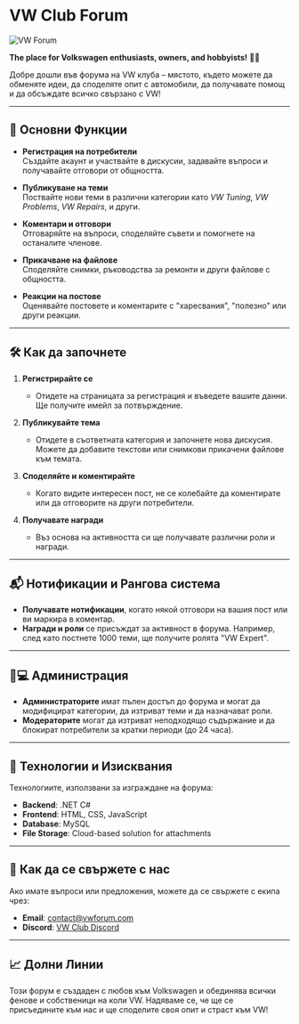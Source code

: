 # VW Club Forum

![VW Forum](https://i.imgur.com/1Mt8BnG.png)


**The place for Volkswagen enthusiasts, owners, and hobbyists!** 🚗💨

Добре дошли във форума на VW клуба – мястото, където можете да обменяте идеи, да споделяте опит с автомобили, да получавате помощ и да обсъждате всичко свързано с VW!

---

## 📌 Основни Функции

- **Регистрация на потребители**  
  Създайте акаунт и участвайте в дискусии, задавайте въпроси и получавайте отговори от общността.

- **Публикуване на теми**  
  Поствайте нови теми в различни категории като *VW Tuning*, *VW Problems*, *VW Repairs*, и други.

- **Коментари и отговори**  
  Отговаряйте на въпроси, споделяйте съвети и помогнете на останалите членове.

- **Прикачване на файлове**  
  Споделяйте снимки, ръководства за ремонти и други файлове с общността.

- **Реакции на постове**  
  Оценявайте постовете и коментарите с "харесвания", "полезно" или други реакции.

---

## 🛠️ Как да започнете

1. **Регистрирайте се**  
   - Отидете на страницата за регистрация и въведете вашите данни. Ще получите имейл за потвърждение.
   
2. **Публикувайте тема**  
   - Отидете в съответната категория и започнете нова дискусия. Можете да добавите текстови или снимкови прикачени файлове към темата.

3. **Споделяйте и коментирайте**  
   - Когато видите интересен пост, не се колебайте да коментирате или да отговорите на други потребители.

4. **Получавате награди**  
   - Въз основа на активността си ще получавате различни роли и награди.

---

## 📬 Нотификации и Рангова система

- **Получавате нотификации**, когато някой отговори на вашия пост или ви маркира в коментар.
- **Награди и роли** се присъждат за активност в форума. Например, след като постнете 1000 теми, ще получите ролята "VW Expert".

---

## 👨💻 Администрация

- **Администраторите** имат пълен достъп до форума и могат да модифицират категории, да изтриват теми и да назначават роли.
- **Модераторите** могат да изтриват неподходящо съдържание и да блокират потребители за кратки периоди (до 24 часа).

---

## 📝 Технологии и Изисквания

Технологиите, използвани за изграждане на форума:

- **Backend**: .NET C#  
- **Frontend**: HTML, CSS, JavaScript  
- **Database**: MySQL  
- **File Storage**: Cloud-based solution for attachments

---

## 💬 Как да се свържете с нас

Ако имате въпроси или предложения, можете да се свържете с екипа чрез:

- **Email**: contact@vwforum.com  
- **Discord**: [VW Club Discord](https://discord.gg/vwclub)

---

## 📈 Долни Линии

Този форум е създаден с любов към Volkswagen и обединява всички фенове и собственици на коли VW. Надяваме се, че ще се присъедините към нас и ще споделите своя опит и страст към VW!
